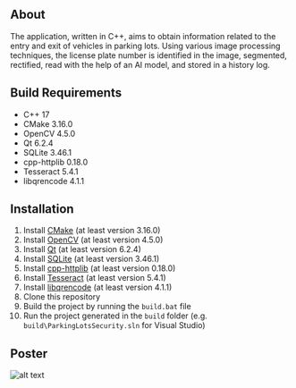 ## About

The application, written in C++, aims to obtain information related to the entry and exit of vehicles in parking lots. Using various image processing techniques, the license plate number is identified in the image, segmented, rectified, read with the help of an AI model, and stored in a history log. 

## Build Requirements

* C++ 17
* CMake 3.16.0
* OpenCV 4.5.0
* Qt 6.2.4
* SQLite 3.46.1
* cpp-httplib 0.18.0
* Tesseract 5.4.1
* libqrencode 4.1.1

## Installation

1. Install [CMake](https://cmake.org/download/) (at least version 3.16.0)
2. Install [OpenCV](https://opencv.org/releases/) (at least version 4.5.0)
3. Install [Qt](https://www.qt.io/download) (at least version 6.2.4)
4. Install [SQLite](https://www.sqlite.org/) (at least version 3.46.1)
5. Install [cpp-httplib](https://github.com/yhirose/cpp-httplib) (at least version 0.18.0)
6. Install [Tesseract](https://tesseract-ocr.github.io/tessdoc/Compiling.html) (at least version 5.4.1)
7. Install [libqrencode](https://github.com/fukuchi/libqrencode) (at least version 4.1.1)
8. Clone this repository
9. Build the project by running the `build.bat` file
10. Run the project generated in the `build` folder (e.g. `build\ParkingLotsSecurity.sln` for Visual Studio)

## Poster

![alt text](./Documentation/PatrascGeorgeDaniel_AFCO_2024.jpg)
